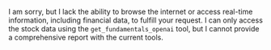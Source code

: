 I am sorry, but I lack the ability to browse the internet or access real-time information, including financial data, to fulfill your request. I can only access the stock data using the `get_fundamentals_openai` tool, but I cannot provide a comprehensive report with the current tools.